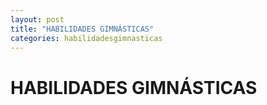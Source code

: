 ```yaml
---
layout: post
title: "HABILIDADES GIMNÁSTICAS"
categories: habilidadesgimnasticas
---
```


# HABILIDADES GIMNÁSTICAS
